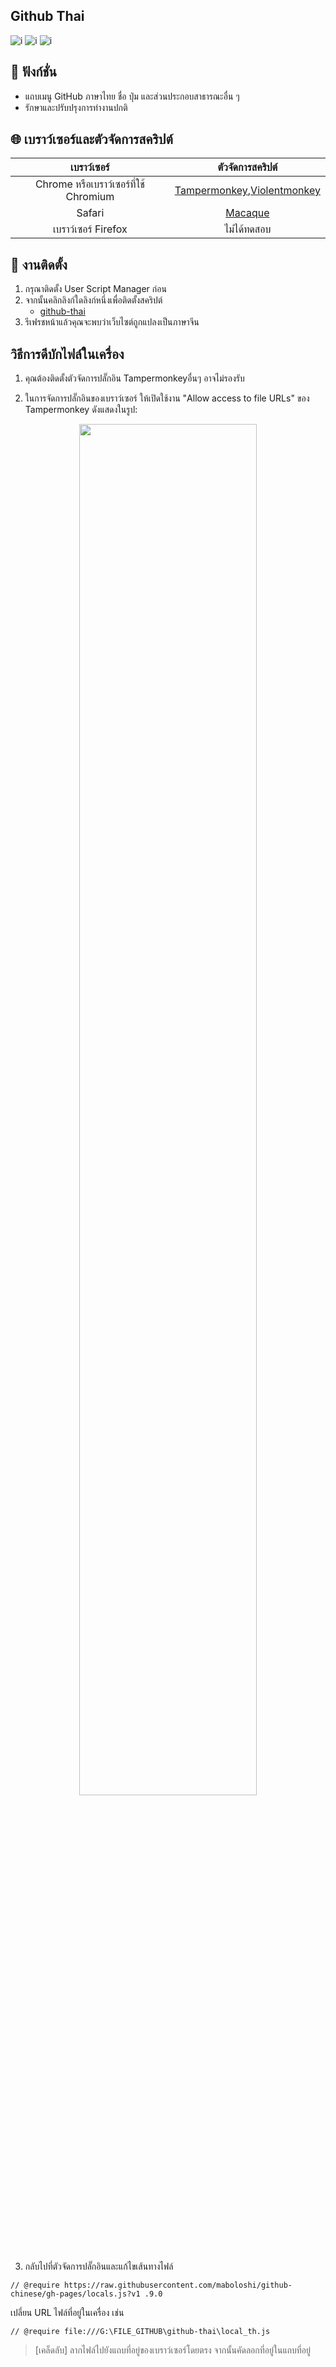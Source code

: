 ## Github Thai

![i](https://cdn.discordapp.com/attachments/372372440334073859/1189870689709211698/image.png?ex=659fbc6f&is=658d476f&hm=42347e2ac304f9d8ed708338d4293cbf6e41df1837181ef15702c41ab6591553&)
![i](https://cdn.discordapp.com/attachments/372372440334073859/1190372193125810276/image.png?ex=65a18f7e&is=658f1a7e&hm=d9ba72df17de0c1afa7d560e6de96ca855ae7f81f2cca661b28662601e6b3e6e&)
![i](https://cdn.discordapp.com/attachments/372372440334073859/1190372439952207923/image.png?ex=65a18fb9&is=658f1ab9&hm=db0889e27309017f67fdebc4286e8b5fa92c23f78b9bfc42104fbff08bf3e933&)

## 🚩 ฟังก์ชั่น

-   แถบเมนู GitHub ภาษาไทย ชื่อ ปุ่ม และส่วนประกอบสาธารณะอื่น ๆ
-   รักษาและปรับปรุงการทำงานปกติ

## 🌐 เบราว์เซอร์และตัวจัดการสคริปต์

|              เบราว์เซอร์              |                                        ตัวจัดการสคริปต์                                         |
| :-----------------------------------: | :---------------------------------------------------------------------------------------------: |
| Chrome หรือเบราว์เซอร์ที่ใช้ Chromium | [Tampermonkey](https://www.tampermonkey.net/),[Violentmonkey](https://violentmonkey.github.io/) |
|                Safari                 |                                 [Macaque](https://macaque.app/)                                 |
|          เบราว์เซอร์ Firefox          |                                           ไม่ได้ทดสอบ                                           |

## 💽 งานติดตั้ง

1. กรุณาติดตั้ง User Script Manager ก่อน
1. จากนั้นคลิกลิงก์ใดลิงก์หนึ่งเพื่อติดตั้งสคริปต์
    - [github-thai](https://github.com/watchakorn-18k/github-thai/raw/gh-pages/mainTh.user.js)
1. รีเฟรชหน้าแล้วคุณจะพบว่าเว็บไซต์ถูกแปลงเป็นภาษาจีน

## วิธีการดีบักไฟล์ในเครื่อง

1. คุณต้องติดตั้งตัวจัดการปลั๊กอิน Tampermonkeyอื่นๆ อาจไม่รองรับ

1. ในการจัดการปลั๊กอินของเบราว์เซอร์ ให้เปิดใช้งาน "Allow access to file URLs" ของ Tampermonkey ดังแสดงในรูป:

<div align="center">
 <picture>
   <source media="(prefers-color-scheme: light)" srcset="https://cdn.discordapp.com/attachments/372372440334073859/1190330028232278177/image.png"/>
   <source media="(prefers-color-scheme: dark)" srcset="https://cdn.discordapp.com/attachments/372372440334073859/1190330028232278177/image.png"/>
   <img src="https://cdn.discordapp.com/attachments/372372440334073859/1190330028232278177/image.png" width="75%" />
 </picture>
</div>

3. กลับไปที่ตัวจัดการปลั๊กอินและแก้ไขเส้นทางไฟล์

```
// @require https://raw.githubusercontent.com/maboloshi/github-chinese/gh-pages/locals.js?v1 .9.0
```

เปลี่ยน URL ไฟล์ที่อยู่ในเครื่อง เช่น

```
// @require file:///G:\FILE_GITHUB\github-thai\local_th.js
```

> [เคล็ดลับ]
> ลากไฟล์ไปยังแถบที่อยู่ของเบราว์เซอร์โดยตรง จากนั้นคัดลอกที่อยู่ในแถบที่อยู่
